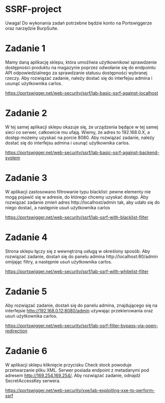 # SSRF-project
Uwaga! Do wykonania zadań potrzebne będzie konto na Portswiggerze oraz narzędzie BurpSuite.
# Zadanie 1
Mamy daną aplikację sklepu, która umożliwia użytkownikowi sprawdzenie dostępności produktu na magazynie poprzez odwołanie się do endpointu API odpowiedzialnego za sprawdzanie statusu dostępności wybranej rzeczy.
Aby rozwiązać zadanie, należy dostać się do interfejsu admina i usunąć użytkownika carlos. 

https://portswigger.net/web-security/ssrf/lab-basic-ssrf-against-localhost

# Zadanie 2
W tej samej aplikacji sklepu okazuje się, że urządzenia będące w tej samej sieci co serwer, całkowicie mu ufają. Wiemy, że adres to 192.168.0.X, a dostęp możemy uzyskać na porcie 8080. 
Aby rozwiązać zadanie, należy dostać się do interfejsu admina i usunąć użytkownika carlos.

https://portswigger.net/web-security/ssrf/lab-basic-ssrf-against-backend-system

# Zadanie 3
W aplikacji zastosowano filtrowanie typu blacklist: pewne elementy nie mogą pojawić się w adresie, do którego chcemy uzyskać dostęp.
Aby rozwiązać zadanie zmień adres http://localhost/admin tak, aby udało się do niego dostać, a następnie usuń użytkownika carlos

https://portswigger.net/web-security/ssrf/lab-ssrf-with-blacklist-filter

# Zadanie 4
Strona sklepu łączy się z wewnętrzną usługą w określony sposób. Aby rozwiązać zadanie, dostań się do panelu admina http://localhost:80/admin omijając filtry, a następnie usuń użytkownika carlos.

https://portswigger.net/web-security/ssrf/lab-ssrf-with-whitelist-filter

# Zadanie 5
Aby rozwiązać zadanie, dostań się do panelu admina, znajdującego się na interfejsie http://192.168.0.12:8080/admin używając przekierowania oraz usuń użytkownika carlos.

https://portswigger.net/web-security/ssrf/lab-ssrf-filter-bypass-via-open-redirection

# Zadanie 6
W aplikacji sklepu kliknięcie przycisku Check stock powoduje przetwarzanie pliku XML. Serwer posiada endpoint z metadanymi pod adresem http://169.254.169.254/. 
Aby rozwiązać zadanie, odnajdź SecretAccessKey serwera.

https://portswigger.net/web-security/xxe/lab-exploiting-xxe-to-perform-ssrf
